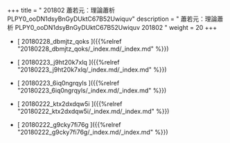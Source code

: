 +++
title = " 201802 蕭若元：理論蕭析 PLPY0_ooDN1dsyBnGyDUktC67B52Uwiquv"
description = "  蕭若元：理論蕭析 PLPY0_ooDN1dsyBnGyDUktC67B52Uwiquv 201802 "
weight = 20
+++



* [ 20180228_dbmjtz_qoks ]({{%relref "20180228_dbmjtz_qoks/_index.md/_index.md" %}})


* [ 20180223_j9ht20k7xlq ]({{%relref "20180223_j9ht20k7xlq/_index.md/_index.md" %}})


* [ 20180223_6iq0ngrqyls ]({{%relref "20180223_6iq0ngrqyls/_index.md/_index.md" %}})


* [ 20180222_ktx2dxdqw5i ]({{%relref "20180222_ktx2dxdqw5i/_index.md/_index.md" %}})


* [ 20180222_g9cky7fi76g ]({{%relref "20180222_g9cky7fi76g/_index.md/_index.md" %}})

